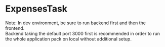 # ExpensesTask

Note: In dev environment, be sure to run backend first and then the frontend.  
Backend taking the default port 3000 first is recommended in order to run the whole application pack on local without additional setup.

